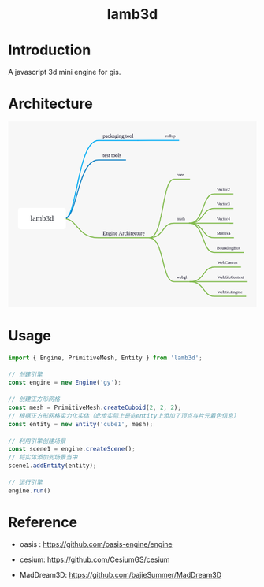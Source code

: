 <!-- PROJECT LOGO -->
<br />
<p align="center">
  <!-- <a href="https://github.com/gy1016/lamb3d">
    <img src="https://s2.ax1x.com/2020/03/10/8iEuqO.png" alt="Logo" width="80" height="80">
  </a> -->
  <h1 align="center">lamb3d</h1>
</p>

<!-- ABOUT THE PROJECT -->

# Introduction

A javascript 3d mini engine for gis.

# Architecture

![Engine Architecture](./lamb3d.png)

# Usage

```js
import { Engine, PrimitiveMesh, Entity } from 'lamb3d';

// 创建引擎
const engine = new Engine('gy');

// 创建正方形网格
const mesh = PrimitiveMesh.createCuboid(2, 2, 2);
// 根据正方形网格实力化实体（此步实际上是向entity上添加了顶点与片元着色信息）
const entity = new Entity('cube1', mesh);

// 利用引擎创建场景
const scene1 = engine.createScene();
// 将实体添加到场景当中
scene1.addEntity(entity);

// 运行引擎
engine.run()
```


# Reference

- oasis : https://github.com/oasis-engine/engine

- cesium: https://github.com/CesiumGS/cesium

- MadDream3D: https://github.com/bajieSummer/MadDream3D
